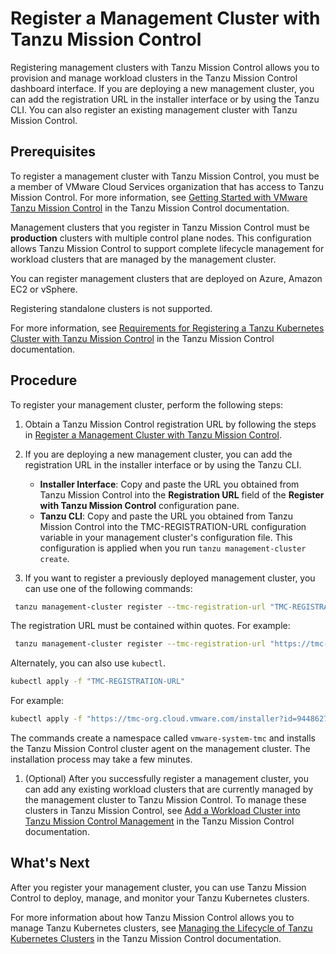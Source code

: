 # Register a Management Cluster with Tanzu Mission Control

Registering management clusters with Tanzu Mission Control allows you to provision and manage workload clusters in the Tanzu Mission Control dashboard interface. If you are deploying a new management cluster, you can add the registration URL in the installer interface or by using the Tanzu CLI. You can also register an existing management cluster with Tanzu Mission Control.

## Prerequisites

To register a management cluster with Tanzu Mission Control, you must be a member of VMware Cloud Services organization that has access to Tanzu Mission Control. For more information, see [Getting Started with VMware Tanzu Mission Control](https://docs.vmware.com/en/VMware-Tanzu-Mission-Control/services/tanzumc-getstart/GUID-6BCCD353-CE6A-494B-A1E4-72304DC9FA7F.html) in the Tanzu Mission Control documentation.

Management clusters that you register in Tanzu Mission Control must be **production** clusters with multiple control plane nodes. This configuration allows Tanzu Mission Control to support complete lifecycle management for workload clusters that are managed by the management cluster.

You can register management clusters that are deployed on Azure, Amazon EC2 or vSphere.

Registering standalone clusters is not supported.

For more information, see [Requirements for Registering a Tanzu Kubernetes Cluster with Tanzu Mission Control](https://docs.vmware.com/en/VMware-Tanzu-Mission-Control/services/tanzumc-concepts/GUID-3AE5F733-7FA7-4B34-8935-C25D41D15EF9.html) in the Tanzu Mission Control documentation.

## Procedure

To register your management cluster, perform the following steps:

   1. Obtain a Tanzu Mission Control registration URL by following the steps in [Register a Management Cluster with Tanzu Mission Control](https://docs.vmware.com/en/VMware-Tanzu-Mission-Control/services/tanzumc-using/GUID-EB507AAF-5F4F-400F-9623-BA611233E0BD.html).

   1. If you are deploying a new management cluster, you can add the registration URL in the installer interface or by using the Tanzu CLI.
      *  **Installer Interface**: Copy and paste the URL you obtained from Tanzu Mission Control into the **Registration URL** field of the **Register with Tanzu Mission Control** configuration pane.
      *  **Tanzu CLI**: Copy and paste the URL you obtained from Tanzu Mission Control into the TMC-REGISTRATION-URL configuration variable in your management cluster's configuration file. This configuration is applied when you run `tanzu management-cluster create`.

   1. If you want to register a previously deployed  management cluster, you can use one of the following commands:

   ```sh
    tanzu management-cluster register --tmc-registration-url "TMC-REGISTRATION-URL"
   ```

   The registration URL must be contained within quotes. For example:

   ```sh
    tanzu management-cluster register --tmc-registration-url "https://tmc-org.cloud.vmware.com/installer?id=9448627322axe82e2fb042f84517710390d02c9e677f09199a36e2cff659859e&source=registration"
   ```

   Alternately, you can also use `kubectl`.

   ```sh
   kubectl apply -f "TMC-REGISTRATION-URL"
   ```

   For example:

   ```sh
   kubectl apply -f "https://tmc-org.cloud.vmware.com/installer?id=9448627322axe82e2fb042f84517710390d02c9e677f09199a36e2cff659859e&source=registration"
   ```

   The commands create a namespace called `vmware-system-tmc` and installs the Tanzu Mission Control cluster agent on the management cluster. The installation process may take a few minutes.

   1. (Optional) After you successfully register a management cluster, you can add any existing workload clusters that are currently managed by the management cluster to Tanzu Mission Control. To manage these clusters in Tanzu Mission Control, see [Add a Workload Cluster into Tanzu Mission Control Management](https://docs.vmware.com/en/VMware-Tanzu-Mission-Control/services/tanzumc-using/GUID-78908829-CB4E-459F-AA81-BEA415EC9A11.html) in the Tanzu Mission Control documentation.

## What's Next

After you register your management cluster, you can use Tanzu Mission Control to deploy, manage, and monitor your Tanzu Kubernetes clusters.

For more information about how Tanzu Mission Control allows you to manage Tanzu Kubernetes clusters, see [Managing the Lifecycle of Tanzu Kubernetes Clusters](
https://docs.vmware.com/en/VMware-Tanzu-Mission-Control/services/tanzumc-using/GUID-1F847180-1F98-4F8F-9062-46DE9AD8F79D.html) in the Tanzu Mission Control documentation.
